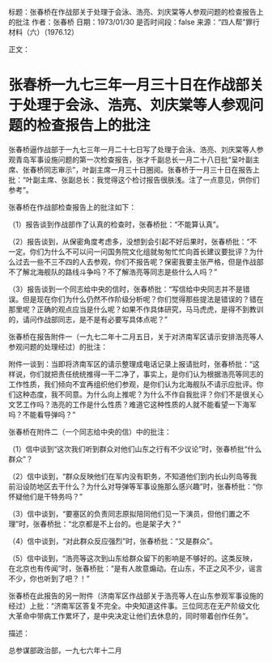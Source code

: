 标题：张春桥在作战部关于处理于会泳、浩亮、刘庆棠等人参观问题的检查报告上的批注
作者：张春桥
日期：1973/01/30
是否时间段：false
来源：“四人帮”罪行材料（六）（1976.12）

正文：

# 张春桥一九七三年一月三十日在作战部关于处理于会泳、浩亮、刘庆棠等人参观问题的检查报告上的批注

张春桥逼作战部于一九七三年一月二十七日写了处理于会泳、浩亮、刘庆棠等人参观青岛军事设施问题的第一次检查报告，张才千副总长一月二十八日批“呈叶副主席、张春桥同志审示”，叶副主席一月三十日圈阅。张春桥于一月三十日在报告上批：“叶副主席、张副总长：我觉得这个检讨报告很肤浅。注了一点意见，供你们参考”。

张春桥在作战部检查报告上的批注如下：

（1）报告谈到作战部作了认真的检查时，张春桥批：“不能算认真”。

（2）报告谈到，从保密角度考虑多，没想到会引起不好后果时，张春桥批：“不一定。你们为什么不可以问一问国务院文化组就匆匆忙忙向首长建议要批评？为什么过去一些不三不四的人去参观，你们不报告呢？保密我要主张严格，但是作战部不了解北海舰队的路线斗争吗？不了解浩亮等同志是些什么人吗？”

（3）报告谈到一个同志给中央的信时，张春桥批：“写信给中央同志并不是错误。但是现在你们为什么仍然不作阶级分析呢？你们觉得那些提法是错误的？错在那里呢？正确的观点应当是什么呢？如果不作具体研究，马马虎虎，是得不到教训的，请问作战部同志，是不是有必要写具体点呢？”

张春桥在报告附件一（一九七二年十二月五日，关于对济南军区请示安排浩亮等人参观问题的处理经过）的批注：

附件一谈到：当即将济南军区的请示整理成电话记录上报请批时，张春桥批：“这样说，你们就把责任统统推得一干二净了，事实上，是你们认为根据浩亮等同志的工作性质，我们倾向不宜再组织他们参观，是你们认为北海舰队不请示应批评。你们这种态度，我不同意。为什么向上推呢？为什么不作自我批评？你们不是很关心文艺工作吗？浩亮的工作是什么性质？难道它这种性质的人就不能看望一下海军吗？不能看导弹吗？”

张春桥在附件二（一个同志给中央的信）中的批注：

（1）信中谈到“这次我们听到群众对他们山东之行有不少议论”时，张春桥批“什么群众”？

（2）信中谈到，“群众反映他们在军内没有职务，不知道他们到内长山列岛等我前沿设防地区去干什么？为什么对导弹等军事设施那么感兴趣”时，张春桥批：“你怀疑他们是干特务吗？”

（3）信中谈到，“要塞区的负责同志原拟陪同他们见一下演员，但他们置之不理”时，张春桥批：“北京都是不上台的。也是架子大？”

（4）信中谈到，“对此群众反应强烈”时，张春桥批：“又是群众”。

（5）信中谈到，“浩亮等这次到山东给群众留下的影响是不够好的。这类反映，在北京也有传闻”时，张春桥批：“是有人故意煽动。在山东，不正之风不少，谣言不少，你也听到了吧？！”

张春桥在此报告的另一附件（济南军区作战部关于浩亮等人在山东参观军事设施的经过）上批：“济南军区答复不完全。中央知道这件事。三位同志在无产阶级文化大革命中带病工作累坏了，是中央决定让他们去休息的，同时带着创作任务”。

描述：

总参谋部政治部，一九七六年十二月

